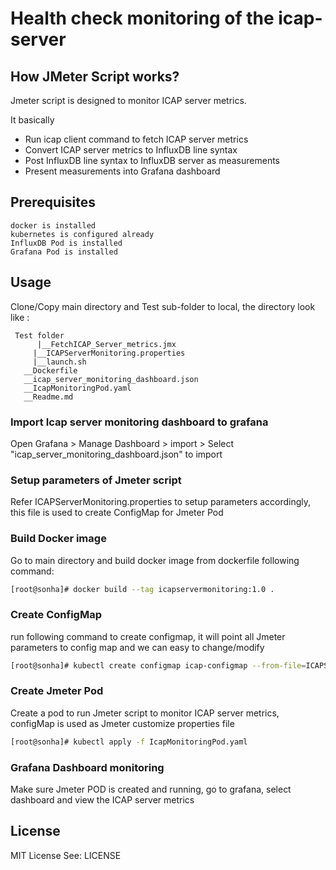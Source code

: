 # Health check monitoring of the icap-server

## How JMeter Script works?

Jmeter script is designed to monitor ICAP server metrics.

It basically 
- Run icap client command to fetch ICAP server metrics
- Convert ICAP server metrics to InfluxDB line syntax
- Post InfluxDB line syntax to InfluxDB server as measurements
- Present measurements into Grafana dashboard

## Prerequisites
	docker is installed
	kubernetes is configured already
	InfluxDB Pod is installed
	Grafana Pod is installed

## Usage
Clone/Copy main directory and Test sub-folder to local, the directory look like :

	 Test folder
	      |__FetchICAP_Server_metrics.jmx      
		 |__ICAPServerMonitoring.properties	 
		 |__launch.sh
	   __Dockerfile  
	   __icap_server_monitoring_dashboard.json
	   __IcapMonitoringPod.yaml
	   __Readme.md

### Import Icap server monitoring dashboard to grafana
Open Grafana > Manage Dashboard > import > Select "icap_server_monitoring_dashboard.json" to import

### Setup parameters of Jmeter script
Refer ICAPServerMonitoring.properties to setup parameters accordingly, this file is used to create ConfigMap for Jmeter Pod

### Build Docker image 
Go to main directory and build docker image from dockerfile following command:
```bash
[root@sonha]# docker build --tag icapservermonitoring:1.0 .

```
### Create ConfigMap
run following command to create configmap, it will point all Jmeter parameters to config map and we can easy to change/modify
```bash
[root@sonha]# kubectl create configmap icap-configmap --from-file=ICAPServerMonitoring.properties=./Test/ICAPServerMonitoring.properties

```
### Create Jmeter Pod
Create a pod to run Jmeter script to monitor ICAP server metrics, configMap is used as Jmeter customize properties file
```bash
[root@sonha]# kubectl apply -f IcapMonitoringPod.yaml

```
### Grafana Dashboard monitoring 
Make sure Jmeter POD is created and running, go to grafana, select dashboard and view the ICAP server metrics
  
## License
MIT License
See: LICENSE
